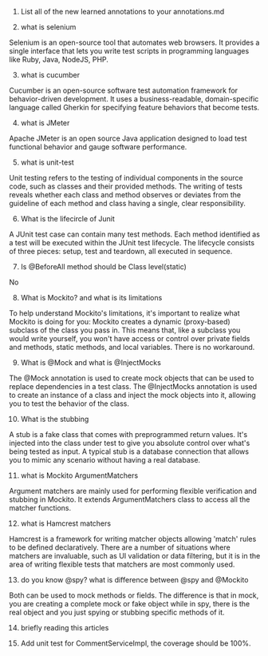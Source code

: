 1. List all of the new learned annotations to your annotations.md

2. what is selenium

Selenium is an open-source tool that automates web browsers. It provides a single interface that lets you write test scripts in programming languages like Ruby, Java, NodeJS, PHP.

3. what is cucumber

Cucumber is an open-source software test automation framework for behavior-driven development. It uses a business-readable, domain-specific language called Gherkin for specifying feature behaviors that become tests.

4. what is JMeter

Apache JMeter is an open source Java application designed to load test functional behavior and gauge software performance.

5. what is unit-test

Unit testing refers to the testing of individual components in the source code, such as classes and their provided methods. The writing of tests reveals whether each class and method observes or deviates from the guideline of each method and class having a single, clear responsibility.

6. What is the lifecircle of Junit

A JUnit test case can contain many test methods. Each method identified as a test will be executed within the JUnit test lifecycle. The lifecycle consists of three pieces: setup, test and teardown, all executed in sequence.

7. Is @BeforeAll method should be Class level(static)

No

8. What is Mockito? and what is its limitations

To help understand Mockito's limitations, it's important to realize what Mockito is doing for you: Mockito creates a dynamic (proxy-based) subclass of the class you pass in. This means that, like a subclass you would write yourself, you won't have access or control over private fields and methods, static methods, and local variables. There is no workaround.

9. What is @Mock and what is @InjectMocks

The @Mock annotation is used to create mock objects that can be used to replace dependencies in a test class. The @InjectMocks annotation is used to create an instance of a class and inject the mock objects into it, allowing you to test the behavior of the class.

10. What is the stubbing

A stub is a fake class that comes with preprogrammed return values. It's injected into the class under test to give you absolute control over what's being tested as input. A typical stub is a database connection that allows you to mimic any scenario without having a real database.

11. what is Mockito ArgumentMatchers

Argument matchers are mainly used for performing flexible verification and stubbing in Mockito. It extends ArgumentMatchers class to access all the matcher functions.

12. what is Hamcrest matchers

Hamcrest is a framework for writing matcher objects allowing 'match' rules to be defined declaratively. There are a number of situations where matchers are invaluable, such as UI validation or data filtering, but it is in the area of writing flexible tests that matchers are most commonly used.

13. do you know @spy? what is difference between @spy and @Mockito

Both can be used to mock methods or fields. The difference is that in mock, you are creating a complete mock or fake object while in spy, there is the real object and you just spying or stubbing specific methods of it.

14. briefly reading this articles

15. Add unit test for CommentServiceImpl, the coverage should be 100%.
